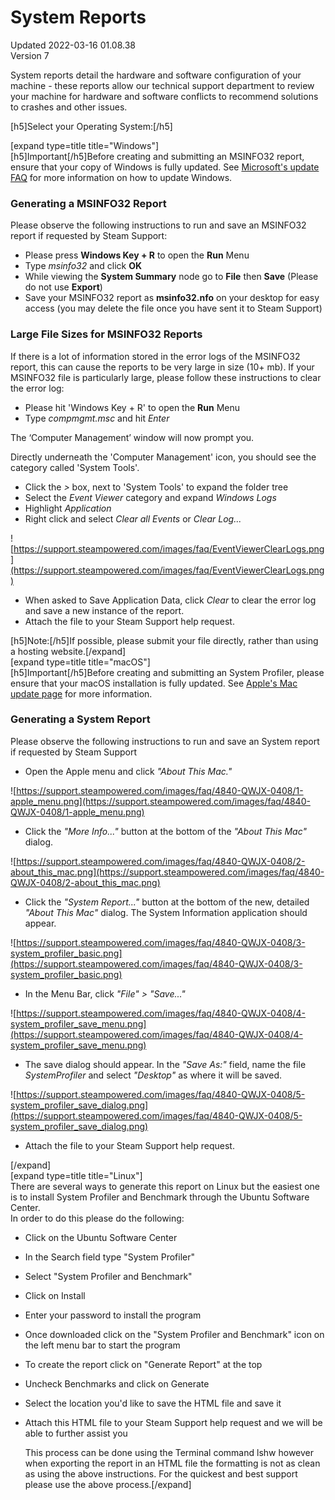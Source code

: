 # System Reports
Updated 2022-03-16 01.08.38  
Version 7  

System reports detail the hardware and software configuration of your machine - these reports allow our technical support department to review your machine for hardware and software conflicts to recommend solutions to crashes and other issues.  
  
[h5]Select your Operating System:[/h5]  
  
[expand type=title title="Windows"]  
[h5]Important[/h5]Before creating and submitting an MSINFO32 report, ensure that your copy of Windows is fully updated. See [Microsoft's update FAQ](https://support.microsoft.com/en-us/windows/windows-update-faq-8a903416-6f45-0718-f5c7-375e92dddeb2) for more information on how to update Windows.  
  
### Generating a MSINFO32 Report
Please observe the following instructions to run and save an MSINFO32 report if requested by Steam Support:  

* Please press **Windows Key + R** to open the **Run** Menu
* Type *msinfo32* and click **OK**
* While viewing the **System Summary** node go to **File** then **Save** (Please do not use **Export**)
* Save your MSINFO32 report as **msinfo32.nfo** on your desktop for easy access (you may delete the file once you have sent it to Steam Support)

  
  
### Large File Sizes for MSINFO32 Reports
If there is a lot of information stored in the error logs of the MSINFO32 report, this can cause the reports to be very large in size (10+ mb). If your MSINFO32 file is particularly large, please follow these instructions to clear the error log:  

* Please hit 'Windows Key + R' to open the **Run** Menu
* Type *compmgmt.msc* and hit *Enter*

  
The ‘Computer Management’ window will now prompt you.  
  
Directly underneath the 'Computer Management' icon, you should see the category called 'System Tools'.  

* Click the *>* box, next to 'System Tools' to expand the folder tree
* Select the *Event Viewer* category and expand *Windows Logs*
* Highlight *Application*
* Right click and select *Clear all Events* or *Clear Log...*  
  
![https://support.steampowered.com/images/faq/EventViewerClearLogs.png](https://support.steampowered.com/images/faq/EventViewerClearLogs.png)
* When asked to Save Application Data, click *Clear* to clear the error log and save a new instance of the report.
* Attach the file to your Steam Support help request.

  
[h5]Note:[/h5]If possible, please submit your file directly, rather than using a hosting website.[/expand]  
[expand type=title title="macOS"]   
[h5]Important[/h5]Before creating and submitting an System Profiler, please ensure that your macOS installation is fully updated. See [Apple's Mac update page](https://support.apple.com/en-us/HT201541) for more information.  
### Generating a System Report
Please observe the following instructions to run and save an System report if requested by Steam Support  

* Open the Apple menu and click *"About This Mac."*  
  
![https://support.steampowered.com/images/faq/4840-QWJX-0408/1-apple_menu.png](https://support.steampowered.com/images/faq/4840-QWJX-0408/1-apple_menu.png)
* Click the *"More Info..."* button at the bottom of the *"About This Mac"* dialog.  
  
![https://support.steampowered.com/images/faq/4840-QWJX-0408/2-about_this_mac.png](https://support.steampowered.com/images/faq/4840-QWJX-0408/2-about_this_mac.png)
* Click the *"System Report..."* button at the bottom of the new, detailed *"About This Mac"* dialog. The System Information application should appear.  
  
![https://support.steampowered.com/images/faq/4840-QWJX-0408/3-system_profiler_basic.png](https://support.steampowered.com/images/faq/4840-QWJX-0408/3-system_profiler_basic.png)
* In the Menu Bar, click *"File" > "Save..."*  
  
![https://support.steampowered.com/images/faq/4840-QWJX-0408/4-system_profiler_save_menu.png](https://support.steampowered.com/images/faq/4840-QWJX-0408/4-system_profiler_save_menu.png)
* The save dialog should appear. In the *"Save As:"* field, name the file *SystemProfiler* and select *"Desktop"* as where it will be saved.  
  
![https://support.steampowered.com/images/faq/4840-QWJX-0408/5-system_profiler_save_dialog.png](https://support.steampowered.com/images/faq/4840-QWJX-0408/5-system_profiler_save_dialog.png)
* Attach the file to your Steam Support help request.

 [/expand]   
[expand type=title title="Linux"]  
There are several ways to generate this report on Linux but the easiest one is to install System Profiler and Benchmark through the Ubuntu Software Center.  
In order to do this please do the following:  

* Click on the Ubuntu Software Center
* In the Search field type "System Profiler"
* Select "System Profiler and Benchmark"
* Click on Install
* Enter your password to install the program
* Once downloaded click on the "System Profiler and Benchmark" icon on the left menu bar to start the program
* To create the report click on "Generate Report" at the top
* Uncheck Benchmarks and click on Generate
* Select the location you'd like to save the HTML file and save it
* Attach this HTML file to your Steam Support help request and we will be able to further assist you

  This process can be done using the Terminal command lshw however when exporting the report in an HTML file the formatting is not as clean as using the above instructions. For the quickest and best support please use the above process.[/expand]
